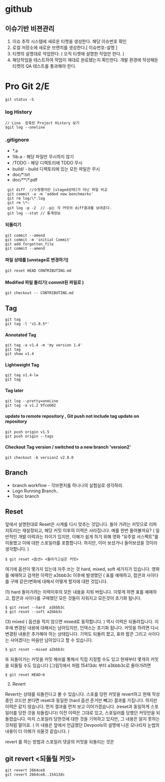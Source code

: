 github
===================
## 이슈기반 비젼관리 
1. 이슈 추적 시스템에 새로운 티켓을 생성한다. 해당 이슈번호 확인 
2. 로컬 저장소에 새로운 브랜치를 생성한다.[ 이슈번호-설명 ]
3. 티켓의 설명대로 작업한다. ( 오직 티켓에 설명한 작업만 한다. ) 
4. 해당작업을 테스트하여 작업이 제대로 완료됐는지 확인한다.  개발 환경에 작성해둔 티켓의 QA 테스트를 통과해야 한다.

# Pro Git 2/E

```
git status -S 
```
### log History 
```
// Line  응축된 Project History 보기
$git log --oneline 
```

### .gitignore 
* *.a
* !lib.a - 해당 파일만 무시하지 않기 
* /TODO  - 해당 디렉토리에 TDDO 무시 
* build/ - build 디렉토리에 있는 모든 파일은 무시 
* doc/*.txt 
* doc/**/*.pdf 
```
 git diff  //수정했지만 [staged상태]가 아닌 파일 비교 
 git commit -a -m 'added new benchmarks'
 git rm log/\*.log 
 git rm \*~
 git log -p -2  // -p는 각 커밋의 diff결과를 보여준다.
 git log --stat // 통계정보 
```
#### 되돌리기
```
git commit --amend 
git commit -m 'initial Commit'
git add forgotten_file 
git commit --amend 
```
#### 파일 상태를 [unstage로 변경하기]
```
git reset HEAD CONTRIBUTING.md
```
#### Modified 파일 돌리기( commit된 파일로 )
```
git checkout -- CONTRIBUTING.md
```
## Tag
```
git tag
git tag -l 'v1.8.5*'
```
#### Annotated Tag
```
git tag -a v1.4 -m 'my version 1.4'
git tag
git show v1.4 
```
#### Lightweight Tag
```
git tag v1.4-lw
git tag
```
#### Tag later
```
git log --pretty=oneLine
git tag -a v1.2 9fceb02
```
#### update to remote repository , Git push not include tag update on repository 
```
git push origin v1.5
git push origin --tags
```
#### Checkout Tag version / switched to a new branch 'version2'
```
git checkout -b version2 v2.0.0
```

## Branch 
* branch workflow - 각브랜치를 하나나의 실험실로 생각하라. 
* Logn Running Branch..
* Topic branch

## Reset
앞에서 설명한대로 Reset은 시계를 다시 맞추는 것입니다. 돌아 가려는 커밋으로 리파지토리는 재설정되고, 해당 커밋 이후의 이력은 사라집니다. 예를 한번 들어볼까요? ( 일반적인 개발 이력과는 차이가 있지만, 이해가 쉽게 하기 위해 영화 “유주얼 서스펙트”를 이용했고 이에 대한 스포일러를 포함합니다. 하지만, 이미 보셨거나 들어보셨을 것이라 생각합니다. )
```
$ git reset <옵션> <돌아가고싶은 커밋>
```
여기에 옵션이 몇가지 있는데 자주 쓰는 것 hard, mixed, soft 세가지가 있습니다. 영화를 예매하고 검색한 이력인 a3bbb3c 이후에 발생했던 ( 표를 예매하고, 팝콘과 사이다를 구매 같은)변화에 대해서 어떻게 할지에 대한 것입니다.
 

(1) hard
돌아가려는 이력이후의 모든 내용을 지워 버립니다. 이렇게 하면 표를 예매하고, 팝콘과 사이다를 구매했던 모든 것들이 지워지고 모든것이 초기화 됩니다.
```
$ git reset --hard  a3bbb3c
$ git reset --soft a2bbb3c
```
(3) mixed ( 옵션을 적지 않으면 mixed로 동작합니다. )
역시 이력은 되돌려집니다. 이후에 변경된 내용에 대해서는 남아있지만, 인덱스는 초기화 됩니다. 커밋을 하려면 다시 변경된 내용은 추가해야 하는 상태입니다. 기억도 되돌려 졌고, 표와 팝콘 그리고 사이다는 사야겠다는 마음만 남아있다고 할 수 있습니다.
```
$ git reset --mixed a2bbb3c
```
또 되돌아가는 커밋을 커밋 해쉬를 통해서 직접 지정할 수도 있고 현재부터 몇개의 커밋을 되돌릴 수도 있습니다 [그림1]에서 처럼 15413dc 부터 a3bbb3c로 돌아가려면
```
$ git reset HEAD~6
```
2. Revert

Revert는 상태를 되돌린다고 볼 수 있습니다. 스포를 당한 커밋을 revert하고 현재 작성중인 코드만 본다면 reset과 동일한 (hard 옵션 준거만 빼고) 결과를 가집니다. 하지만 이력은 같지 않습니다. 먼저 결과를 먼저 보고 이어가겠습니다. (reset과 동일하게 스포일러를 당한 것을 되돌립니다)
이전 이력은 그대로 있고, 스포일러를 당했던 커밋만을 되돌렸습니다. 마치 스포일러 당한것에 대한 것을 기억하고 있지만, 그 내용은 알지 못하는 것처럼 말이죠. ( 이 내용은 앞에서 언급했던 Devpools의 설명에 나온 모나리자 눈썹의 내용이 더 이해가 쉬울것 같습니다. )

revert 를 하는 방법과 스포일러 댓글의 커밋을 되돌리는 것은


## git revert <되돌릴 커밋> 
```
git revert 2664ce8
git revert 2664ce8..15413dc
```
